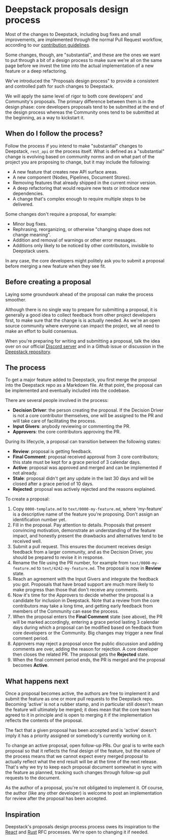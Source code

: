 # Deepstack proposals design process

Most of the changes to Deepstack, including bug fixes and small improvements,
are implemented through the normal Pull Request workflow, according to our
[contribution guidelines](../CONTRIBUTING.md).

Some changes, though, are "substantial", and these are the ones we want to put through a bit
of a design process to make sure we're all on the same page before we invest the time
into the actual implementation of a new feature or a deep refactoring.

We've introduced the "Proposals design process" to provide a
consistent and controlled path for such changes to Deepstack.

We will apply the same level of rigor to both core developers' and
Community's proposals. The primary difference between them is in the design phase:
core developers proposals tend to be submitted at the end of the design process
whereas the Community ones tend to be submitted at the beginning, as a way
to kickstart it.

## When do I follow the process?

Follow the process if you intend to make "substantial" changes to Deepstack, `rest_api` or the process itself.  What is
defined as a "substantial" change is evolving based on community norms and on what part of the project you are proposing
to change, but it may include the following:

- A new feature that creates new API surface areas.
- A new component (Nodes, Pipelines, Document Stores).
- Removing features that already shipped in the current minor version.
- A deep refactoring that would require new tests or introduce new dependencies.
- A change that's complex enough to require multiple steps to be delivered.

Some changes don't require a proposal, for example:

- Minor bug fixes.
- Rephrasing, reorganizing, or otherwise "changing shape does not change meaning".
- Addition and removal of warnings or other error messages.
- Additions only likely to be noticed by other contributors, invisible to Deepstack users.

In any case, the core developers might politely ask you to submit a proposal before merging
a new feature when they see fit.

## Before creating a proposal

Laying some groundwork ahead of the proposal can make the process smoother.

Although there is no single way to prepare for submitting a proposal, it is generally a good idea
to collect feedback from other project developers first, to make sure that the change is
is actually needed. As we're an open source community where everyone can impact the project, we all
need to make an effort to build consensus.

When you're preparing for writing and submitting a proposal, talk the idea over on our official
[Discord server](https://deepstack.khulnasoft.com/community/join) and in a Github
issue or discussion in the [Deepstack repository](https://github.com/khulnasoft/deepstack).

## The process

To get a major feature added to Deepstack, you first merge the proposal into the Deepstack repo as a Markdown file.
At that point, the proposal can be implemented and eventually included into the codebase.

There are several people involved in the process:
- **Decision Driver**: the person creating the proposal. If the Decision Driver is not a core contributor themselves,
  one will be assigned to the PR and will take care of facilitating the process.
- **Input Givers**: anybody reviewing or commenting the PR.
- **Approvers**: the core contributors approving the PR.

During its lifecycle, a proposal can transition between the following states:
- **Review**: proposal is getting feedback.
- **Final Comment**: proposal received approval from 3 core contributors; this state must be kept for a grace period of
  3 calendar days.
- **Active**: proposal was approved and merged and can be implemented if not already.
- **Stale**: proposal didn't get any update in the last 30 days and will be closed after a grace period of 10 days.
- **Rejected**: proposal was actively rejected and the reasons explained.


To create a proposal:

1. Copy `0000-template.md` to `text/0000-my-feature.md`, where 'my-feature' is a descriptive name of the feature you're
   proposing. Don't assign an identification number yet.
2. Fill in the proposal. Pay attention to details. Proposals that present convincing motivation,
   demonstrate an understanding of the feature impact, and honestly present the drawbacks and
   alternatives tend to be received well.
3. Submit a pull request. This ensures the document receives design feedback from a larger community,
   and as the Decision Driver, you should be prepared to revise it in response.
4. Rename the file using the PR number, for example from `text/0000-my-feature.md` to `text/4242-my-feature.md`. The
   proposal is now in **Review** state.
5. Reach an agreement with the Input Givers and integrate the feedback you got. Proposals that have broad support are
   much more likely to make progress than those that don't receive any comments.
6. Now it's time for the Approvers to decide whether the proposal is a candidate for inclusion in Deepstack. Note that a
   review from the core contributors may take a long time, and getting early feedback from members of the Community can
   ease the process.
7. When the proposal enters the **Final Comment** state (see above), the PR will be marked accordingly, entering a
   grace period lasting 3 calendar days during which a proposal can be modified based on feedback from core developers
   or the Community. Big changes may trigger a new final comment period.
8. Approvers may reject a proposal once the public discussion and adding comments are over, adding the reason for
   rejection. A core developer then closes the related PR. The proposal gets the **Rejected** state.
9. When the final comment period ends, the PR is merged and the proposal becomes **Active**.

## What happens next

Once a proposal becomes active, the authors are free to implement it and submit the feature as one or more pull
requests to the Deepstack repo. Becoming 'active' is not a rubber stamp, and in particular still doesn't
mean the feature will ultimately be merged; it does mean that the core team has agreed to it in
principle and is open to merging it if the implementation reflects the contents of the proposal.

The fact that a given proposal has been accepted and is 'active' doesn't imply it has a priority assigned or somebody's
currently working on it.

To change an active proposal, open follow-up PRs. Our goal is to write each proposal so that
it reflects the final design of the feature, but the nature of the process means that we cannot
expect every merged proposal to actually reflect what the end result will be at the time of the next release.
That's why we try to keep each proposal document somewhat in sync with the feature as planned, tracking such
changes through follow-up pull requests to the document.

As the author of a proposal, you're not obligated to implement it. Of course, the author (like any other developer)
is welcome to post an implementation for review after the proposal has been accepted.

## Inspiration

Deepstack's proposals design process process owes its inspiration to the [React](https://github.com/reactjs/rfcs) and
[Rust](https://github.com/rust-lang/rfcs) RFC processes. We're open to changing it if needed.
